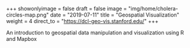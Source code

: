 +++
showonlyimage = false
draft = false
image = "img/home/cholera-circles-map.png"
date = "2019-07-11"
title = "Geospatial Visualization"
weight = 4
direct_to = "https://dcl-geo-vis.stanford.edu/"
+++

An introduction to geospatial data manipulation and visualization using R and Mapbox
